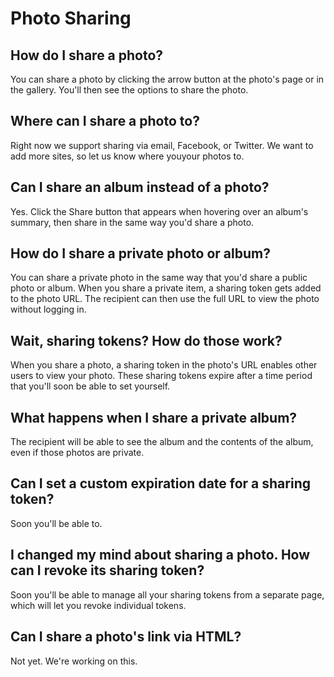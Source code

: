 Photo Sharing
=======================

## How do I share a photo?
You can share a photo by clicking the arrow button at the photo's page or in the gallery. You'll then see the options to share the photo.

## Where can I share a photo to?
Right now we support sharing via email, Facebook, or Twitter. We want to add more sites, so let us know where youyour photos to.

## Can I share an album instead of a photo?
Yes. Click the Share button that appears when hovering over an album's summary, then share in the same way you'd share a photo.

## How do I share a private photo or album?
You can share a private photo in the same way that you'd share a public photo or album. When you share a private item, a sharing token gets added to the photo URL. The recipient can then use the full URL to view the photo without 
logging in.

## Wait, sharing tokens? How do those work?
When you share a photo, a sharing token in the photo's URL enables other users to view your photo. These sharing tokens expire after a time period that you'll soon be able to set yourself. 

## What happens when I share a private album?
The recipient will be able to see the album and the contents of the album, even if those photos are private.

## Can I set a custom expiration date for a sharing token?
Soon you'll be able to.

## I changed my mind about sharing a photo.  How can I revoke its sharing token?
Soon you'll be able to manage all your sharing tokens from a separate page, which will let you revoke individual tokens.

## Can I share a photo's link via HTML?
Not yet. We're working on this.
